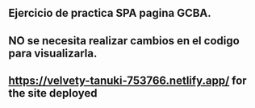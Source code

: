 ## Ejercicio de practica SPA pagina GCBA.

## NO se necesita realizar cambios en el codigo para visualizarla.

## https://velvety-tanuki-753766.netlify.app/ for the site deployed
